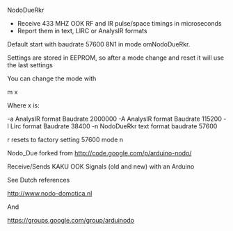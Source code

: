 NodoDueRkr
- Receive 433 MHZ OOK RF and IR pulse/space timings in microseconds
- Report them in text, LIRC or AnalysIR formats

Default start with baudrate 57600 8N1 in mode omNodoDueRkr.

Settings are stored in EEPROM, so after a mode change and reset it will use the last settings

You can change the mode with

m x<cr><lf>

Where x is:

-a	AnalysIR format Baudrate 2000000
-A	AnalysIR format Baudrate 115200
-l	Lirc format Baudrate 38400
-n	NodoDueRkr text format baudrate 57600

r<cr><lf> resets to factory setting 57600 mode n


Nodo_Due forked from http://code.google.com/p/arduino-nodo/

Receive/Sends KAKU OOK Signals (old and new) with an Arduino

See Dutch references

http://www.nodo-domotica.nl

And

https://groups.google.com/group/arduinodo

